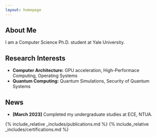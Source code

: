 ```yaml
---
layout: homepage
---
```


## About Me

I am a Computer Science Ph.D. student at Yale University. 

## Research Interests

- **Computer Architecture:** GPU acceleration, High-Performace Computing, Operating Systems 
- **Quantum Computing:** Quantum Simulations, Security of Quantum Systems

## News

- **[March 2023]** Completed my undergraduate studies at ECE, NTUA.

{% include_relative _includes/publications.md %}
{% include_relative _includes/certifications.md %}
